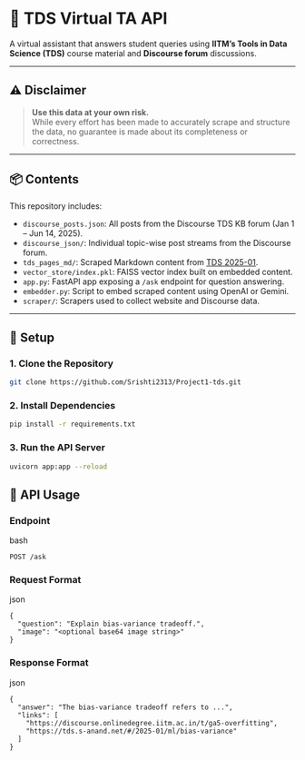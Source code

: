 # 🧠 TDS Virtual TA API

A virtual assistant that answers student queries using **IITM’s Tools in Data Science (TDS)** course material and **Discourse forum** discussions.

---

## ⚠️ Disclaimer

> **Use this data at your own risk.**  
> While every effort has been made to accurately scrape and structure the data, no guarantee is made about its completeness or correctness.

---

## 📦 Contents

This repository includes:
- `discourse_posts.json`: All posts from the Discourse TDS KB forum (Jan 1 – Jun 14, 2025).
- `discourse_json/`: Individual topic-wise post streams from the Discourse forum.
- `tds_pages_md/`: Scraped Markdown content from [TDS 2025-01](https://tds.s-anand.net/#/2025-01/).
- `vector_store/index.pkl`: FAISS vector index built on embedded content.
- `app.py`: FastAPI app exposing a `/ask` endpoint for question answering.
- `embedder.py`: Script to embed scraped content using OpenAI or Gemini.
- `scraper/`: Scrapers used to collect website and Discourse data.

---

## 🚀 Setup

### 1. Clone the Repository

```bash
git clone https://github.com/Srishti2313/Project1-tds.git

```

### 2. Install Dependencies
```bash
pip install -r requirements.txt
```
### 3. Run the API Server
```bash
uvicorn app:app --reload
````
## 🧪 API Usage
### Endpoint
bash
```
POST /ask
```
### Request Format
json
```
{
  "question": "Explain bias-variance tradeoff.",
  "image": "<optional base64 image string>"
}
```
### Response Format
json
```
{
  "answer": "The bias-variance tradeoff refers to ...",
  "links": [
    "https://discourse.onlinedegree.iitm.ac.in/t/ga5-overfitting",
    "https://tds.s-anand.net/#/2025-01/ml/bias-variance"
  ]
}
```
